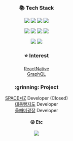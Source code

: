 <!-- <p align="center">
  <h3 align="center">:wave: 안녕하세요!</h3>
  <h5 align="center">풀스택 개발자가 목표인 김윤엽 입니다!</h5>
</p> -->

<!-- [![willianrod's wakatime stats](https://github-readme-stats.vercel.app/api/wakatime?username=yykim&hide_progress=true&layout=compact)](https://github.com/anuraghazra/github-readme-stats)
--> 
<h3 align="center">📚 Tech Stack</h3>
<p align="center">
  <a href="#"><img src="https://img.shields.io/badge/-JavaScript-78B8DE?style=flat&logo=JavaScript"/></a>
  <a href="#"><img src="https://img.shields.io/badge/-Vue-4FC08D?style=flat&logo=Vue.js&logoColor=white"/></a>
  <a href="#"><img src="https://img.shields.io/badge/-React-222222?style=flat&logo=React&logoColor=#61DAFB"/></a>
  <a href="#"><img src="https://img.shields.io/badge/-TypeScript-3178C6?style=flat&logo=TypeScript&logoColor=white"/></a>
<!--   <a href="#"><img src="https://img.shields.io/badge/-jQuery-0769AD?style=flat&logo=jQuery&logoColor=#61DAFB"/></a> -->
</p>

<p align="center">
  <a href="#"><img src="https://img.shields.io/badge/-NodeJs-5675D8?style=flat&logo=Node.js&logoColor=#339933"/></a>
  <a href="#"><img src="https://img.shields.io/badge/-Java-F0941E?style=flat&logo=Java&logoColor=white"/></a>
<!--   <a href="#"><img src="https://img.shields.io/badge/-Spring-6AAD3D?style=flat&logo=Spring&logoColor=white"/></a> -->
  <a href="#"><img src="https://img.shields.io/badge/-SpringBoot-6AAD3D?style=flat&logo=Spring&logoColor=white"/></a>
  <a href="#"><img src="https://img.shields.io/badge/-PHP-777BB4?style=flat&logo=PHP&logoColor=white"/></a>
</p>

<p align="center">
  <a href="#"><img src="https://img.shields.io/badge/-Android-3DDC84?style=flat&logo=Android&logoColor=white"/></a>
  <a href="#"><img src="https://img.shields.io/badge/-Flutter-50BFF1?style=flat&logo=Flutter&logoColor=white"/></a>
</p>

<h3 align="center">⭐ Interest</h3> 
<p align="center">
  <a href="https://reactnative.dev/" target="_blank">ReactNative</a><br>
  <a href="https://graphql.org/" target="_blank">GraphQL</a><br>
</p>

<h3 align="center">:grinning: Project</h3>
<p align="center">
  <a href="https://wiz-one.co.kr"><color="pink">SPACE*IZ</color></a> Developer (Closed)
  <br/>
  <a href="https://sugared-chamomile-e10.notion.site/APP-d7e4b7d577c3434ca0be90bcb5dec299"><color="pink">대동빵지도</color></a> Developer
  <br/>
  <a href="https://play.google.com/store/apps/details?id=com.owlworld"><color="pink">올빼미광장</color></a> Developer
</p>

<p align="center">
  
</p>


<h4 align="center">😛 Etc</h4>
<p align="center">
  <a href="#"><img src="https://hits.seeyoufarm.com/api/count/incr/badge.svg?url=https%3A%2F%2Fgithub.com%2Fyunyeop&count_bg=%23ff6eaa&title_bg=%23000000&icon=&icon_color=%23E7E7E7&title=Today%27s&edge_flat=false"/></a>
</p>
